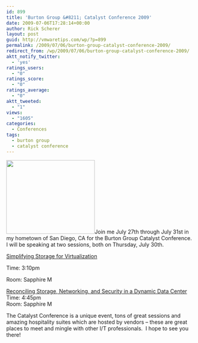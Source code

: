 ```yaml
---
id: 899
title: 'Burton Group &#8211; Catalyst Conference 2009'
date: 2009-07-06T17:28:14+00:00
author: Rick Scherer
layout: post
guid: http://vmwaretips.com/wp/?p=899
permalink: /2009/07/06/burton-group-catalyst-conference-2009/
redirect_from: /wp/2009/07/06/burton-group-catalyst-conference-2009/
aktt_notify_twitter:
  - 'yes'
ratings_users:
  - "0"
ratings_score:
  - "0"
ratings_average:
  - "0"
aktt_tweeted:
  - "1"
views:
  - "1605"
categories:
  - Conferences
tags:
  - burton group
  - catalyst conference
---
```

[<img class="alignright size-full wp-image-900" src="http://vmwaretips.com/wp/wp-content/uploads/2009/07/burton-catalyst.jpg" alt="" width="235" height="196" />](http://www.catalyst.burtongroup.com/NA09/)Join me July 27th through July 31st in my hometown of San Diego, CA for the Burton Group Catalyst Conference.  I will be speaking at two sessions, both on Thursday, July 30th.

<span style="text-decoration: underline;">Simplifying Storage for Virtualization</span>
  
Time: 3:10pm
  
Room: Sapphire M

<span><span style="text-decoration: underline;"><a class="title">Reconciling Storage, Networking, and Security in a Dynamic Data Center<br /> </a></span><a class="title">Time: 4:45pm<br /> Room: Sapphire M</a></span>

The Catalyst Conference is a unique event, tons of great sessions and amazing hospitality suites which are hosted by vendors &#8211; these are great places to meet and mingle with other I/T professionals.  I hope to see you there!